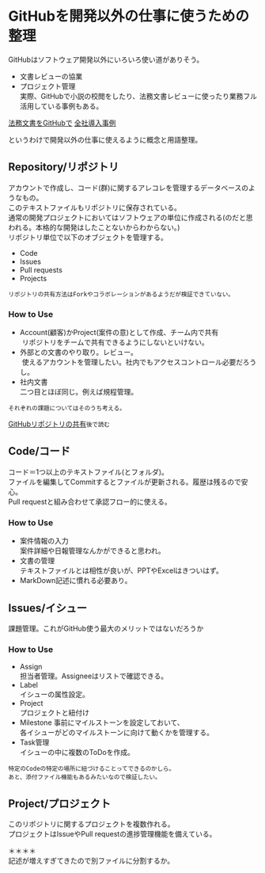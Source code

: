 # GitHubを開発以外の仕事に使うための整理

GitHubはソフトウェア開発以外にいろいろ使い道がありそう。
* 文書レビューの協業
* プロジェクト管理<br>
実際、GitHubで小説の校閲をしたり、法務文書レビューに使ったり業務フル活用している事例もある。<br>

[法務文書をGitHubで](https://www.wantedly.com/companies/wantedly/post_articles/30679)
[全社導入事例](http://tech.cunited.jp/post/150337087525/github)<br>

というわけで開発以外の仕事に使えるように概念と用語整理。<br>

## Repository/リポジトリ
アカウントで作成し、コード(群)に関するアレコレを管理するデータベースのようなもの。<br>
このテキストファイルもリポジトリに保存されている。<br>
通常の開発プロジェクトにおいてはソフトウェアの単位に作成される(のだと思われる。本格的な開発はしたことないからわからない。) <br>
リポジトリ単位で以下のオブジェクトを管理する。<br>

* Code
* Issues
* Pull requests
* Projects<br>

`リポジトリの共有方法はForkやコラボレーションがあるようだが検証できていない。`


### How to Use
* Account(顧客)かProject(案件の意)として作成、チーム内で共有<br>
  リポジトリをチームで共有できるようにしないといけない。
* 外部との文書のやり取り。レビュー。<br>
  使えるアカウントを管理したい。社内でもアクセスコントロール必要だろうし。    
* 社内文書<br>
  二つ目とほぼ同じ。例えば規程管理。  

`それぞれの課題についてはそのうち考える。`<br>

[GitHubリポジトリの共有](https://qiita.com/suhirotaka/items/88ac476e3d2c3f225b08)`後で読む`

## Code/コード
コード＝1つ以上のテキストファイル(とフォルダ)。<br>
ファイルを編集してCommitするとファイルが更新される。履歴は残るので安心。<br>
Pull requestと組み合わせて承認フロー的に使える。<br>

### How to Use
* 案件情報の入力<br>
  案件詳細や日報管理なんかができると思われ。<br>
* 文書の管理<br>
  テキストファイルとは相性が良いが、PPTやExcelはきついはず。<br>
* MarkDown記述に慣れる必要あり。

## Issues/イシュー
課題管理。これがGitHub使う最大のメリットではないだろうか<br>

### How to Use
* Assign<br>
  担当者管理。Assigneeはリストで確認できる。
* Label<br>
  イシューの属性設定。<br>
* Project<br>
  プロジェクトと紐付け
* Milestone
  事前にマイルストーンを設定しておいて、<br>
  各イシューがどのマイルストーンに向けて動くかを管理する。<br>
* Task管理<br>
  イシューの中に複数のToDoを作成。<br>


`特定のCodeの特定の場所に紐づけることってできるのかしら。`<br>
`あと、添付ファイル機能もあるみたいなので検証したい。`

## Project/プロジェクト
このリポジトリに関するプロジェクトを複数作れる。<br>
プロジェクトはIssueやPull requestの進捗管理機能を備えている。


＊＊＊＊<br>
記述が増えすぎてきたので別ファイルに分割するか。